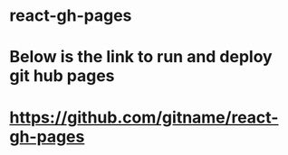 # react-gh-pages
# Below is the link to run and  deploy git hub pages 
# https://github.com/gitname/react-gh-pages
